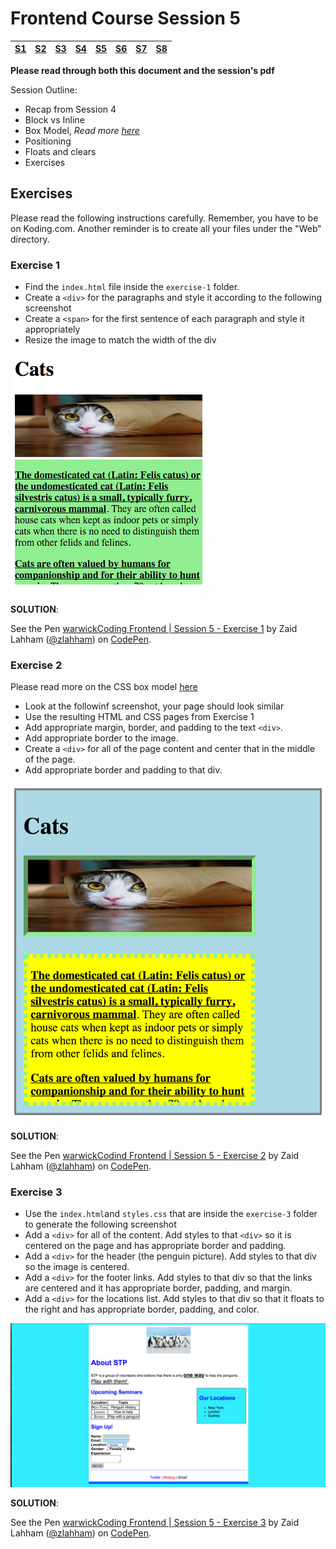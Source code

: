 Frontend Course Session 5
=========================

| [S1 ](../session_1/) | [S2  ](../session_2/README.md) |[S3  ](../session_3/README.md) |[S4  ](../session_4/README.md) |[S5  ](../session_5/README.md) |[S6  ](../session_6/README.md) |[S7  ](../session_7/README.md) |[S8  ](../session_8/README.md)|
|-------------------------------|--------------------------------|-------------------------------|-------------------------------|-------------------------------|-------------------------------|-------------------------------|------------------------------|

**Please read through both this document and the session's pdf**

Session Outline:
- Recap from Session 4
- Block vs Inline
- Box Model, *Read more [here](https://developer.mozilla.org/en/docs/Web/CSS/border-style)*
- Positioning
- Floats and clears
- Exercises

Exercises
---------

Please read the following instructions carefully. Remember, you have to be on Koding.com.
Another reminder is to create all your files under the "Web" directory.

### Exercise 1

- Find the `index.html` file inside the `exercise-1` folder.
- Create a `<div>` for the paragraphs and style it according to the following screenshot
- Create a `<span>` for the first sentence of each paragraph and style it appropriately
- Resize the image to match the width of the div

![screenshot](../images/session_5/frontend_session_5-1.png)

**SOLUTION**:
<p data-height="268" data-theme-id="0" data-slug-hash="GoVQja" data-default-tab="result" data-user="zlahham" data-preview="true" class='codepen'>See the Pen <a href='http://codepen.io/zlahham/pen/GoVQja/'>warwickCoding Frontend | Session 5 - Exercise 1</a> by Zaid Lahham (<a href='http://codepen.io/zlahham'>@zlahham</a>) on <a href='http://codepen.io'>CodePen</a>.</p>
<script async src="//assets.codepen.io/assets/embed/ei.js"></script>

### Exercise 2
Please read more on the CSS box model [here](https://developer.mozilla.org/en-US/docs/Web/CSS/CSS_Box_Model/Introduction_to_the_CSS_box_model)

- Look at the followinf screenshot, your page should look similar
- Use the resulting HTML and CSS pages from Exercise 1
- Add appropriate margin, border, and padding to the text `<div>`.
- Add appropriate border to the image.
- Create a `<div>` for all of the page content and center that in the middle of the page.
- Add appropriate border and padding to that div.

![screenshot](../images/session_5/frontend_session_5-2.png)

**SOLUTION**:
<p data-height="268" data-theme-id="0" data-slug-hash="XXvoMm" data-default-tab="result" data-user="zlahham" data-preview="true" class='codepen'>See the Pen <a href='http://codepen.io/zlahham/pen/XXvoMm/'>warwickCodind Frontend | Session 5 - Exercise 2</a> by Zaid Lahham (<a href='http://codepen.io/zlahham'>@zlahham</a>) on <a href='http://codepen.io'>CodePen</a>.</p>
<script async src="//assets.codepen.io/assets/embed/ei.js"></script>

### Exercise 3
- Use the `index.html`and `styles.css` that are inside the `exercise-3` folder to generate the following screenshot
- Add a `<div>` for all of the content. Add styles to that `<div>` so it is centered on the page and has appropriate border and padding.
- Add a `<div>` for the header (the penguin picture). Add styles to that div so the image is centered.
- Add a `<div>` for the footer links. Add styles to that div so that the links are centered and it has appropriate border, padding, and margin.
- Add a `<div>` for the locations list. Add styles to that div so that it floats to the right and has appropriate border, padding, and color.

![screenshot](../images/session_5/frontend_session_5-3.png)

**SOLUTION**:

<p data-height="268" data-theme-id="0" data-slug-hash="YwmBoK" data-default-tab="result" data-user="zlahham" data-preview="true" class='codepen'>See the Pen <a href='http://codepen.io/zlahham/pen/YwmBoK/'>warwickCoding Frontend | Session 5 - Exercise 3</a> by Zaid Lahham (<a href='http://codepen.io/zlahham'>@zlahham</a>) on <a href='http://codepen.io'>CodePen</a>.</p>
<script async src="//assets.codepen.io/assets/embed/ei.js"></script>
